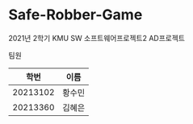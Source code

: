 # Safe-Robber-Game
2021년 2학기 KMU SW 소프트웨어프로젝트2 AD프로젝트

팀원

|학번|이름|
|--------|---|
|20213102|황수민|
|20213360|김혜은|
